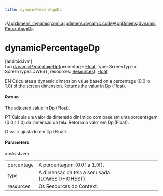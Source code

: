 ```yaml
---
title: dynamicPercentageDp
---
```

//[appdimens_dynamic](../../../index.html)/[com.appdimens.dynamic.code](../index.html)/[AppDimens](index.html)/[dynamicPercentageDp](dynamic-percentage-dp.html)



# dynamicPercentageDp



[androidJvm]\
fun [dynamicPercentageDp](dynamic-percentage-dp.html)(percentage: [Float](https://kotlinlang.org/api/core/kotlin-stdlib/kotlin/-float/index.html), type: ScreenType = ScreenType.LOWEST, resources: [Resources](https://developer.android.com/reference/kotlin/android/content/res/Resources.html)): [Float](https://kotlinlang.org/api/core/kotlin-stdlib/kotlin/-float/index.html)



EN Calculates a dynamic dimension value based on a percentage (0.0 to 1.0) of the screen dimension. Returns the value in Dp (Float).



#### Return



The adjusted value in Dp (Float).



PT Calcula um valor de dimensão dinâmico com base em uma porcentagem (0.0 a 1.0) da dimensão da tela. Retorna o valor em Dp (Float).



O valor ajustado em Dp (Float).



#### Parameters


androidJvm

| | |
|---|---|
| percentage | A porcentagem (0.0f a 1.0f). |
| type | A dimensão da tela a ser usada (LOWEST/HIGHEST). |
| resources | Os Resources do Context. |



